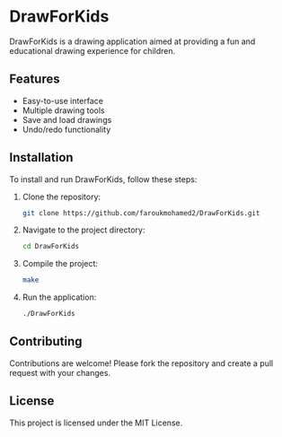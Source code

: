 # DrawForKids

DrawForKids is a drawing application aimed at providing a fun and educational drawing experience for children.

## Features

- Easy-to-use interface
- Multiple drawing tools
- Save and load drawings
- Undo/redo functionality

## Installation

To install and run DrawForKids, follow these steps:

1. Clone the repository:
    ```sh
    git clone https://github.com/faroukmohamed2/DrawForKids.git
    ```

2. Navigate to the project directory:
    ```sh
    cd DrawForKids
    ```

3. Compile the project:
    ```sh
    make
    ```

4. Run the application:
    ```sh
    ./DrawForKids
    ```

## Contributing

Contributions are welcome! Please fork the repository and create a pull request with your changes.

## License

This project is licensed under the MIT License.
